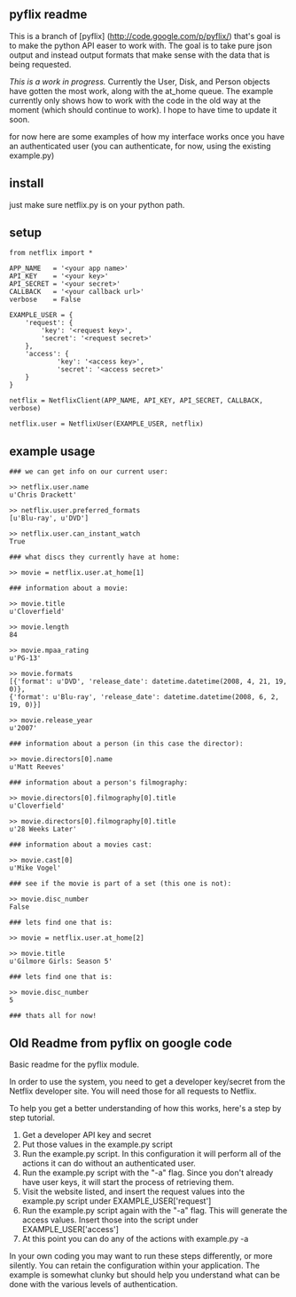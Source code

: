 pyflix readme
-------------

This is a branch of [pyflix] (http://code.google.com/p/pyflix/) that's goal is to make the python API easer to work with.
The goal is to take pure json output and instead output formats that make sense with the data that is being requested.

*This is a work in progress.* Currently the User, Disk, and Person objects have gotten the most work, along with the at_home queue.
The example currently only shows how to work with the code in the old way at the moment (which should continue to work).
I hope to have time to update it soon.

for now here are some examples of how my interface works once you have an authenticated user (you can authenticate, for now, using the existing example.py)

install
-------

just make sure netflix.py is on your python path.

setup
-----

    from netflix import *
    
    APP_NAME   = '<your app name>'
    API_KEY    = '<your key>'
    API_SECRET = '<your secret>'
    CALLBACK   = '<your callback url>'
    verbose    = False
    
    EXAMPLE_USER = {
        'request': {
            'key': '<request key>',
            'secret': '<request secret>'
        },
        'access': {
                'key': '<access key>',
                'secret': '<access secret>'
        }
    }
    
    netflix = NetflixClient(APP_NAME, API_KEY, API_SECRET, CALLBACK, verbose)
    
    netflix.user = NetflixUser(EXAMPLE_USER, netflix)

example usage
-------------

    ### we can get info on our current user:
    
    >> netflix.user.name
    u'Chris Drackett'
    
    >> netflix.user.preferred_formats
    [u'Blu-ray', u'DVD']
    
    >> netflix.user.can_instant_watch
    True
    
    ### what discs they currently have at home:
    
    >> movie = netflix.user.at_home[1]
    
    ### information about a movie:
    
    >> movie.title
    u'Cloverfield'
    
    >> movie.length
    84
    
    >> movie.mpaa_rating
    u'PG-13'
    
    >> movie.formats
    [{'format': u'DVD', 'release_date': datetime.datetime(2008, 4, 21, 19, 0)},
    {'format': u'Blu-ray', 'release_date': datetime.datetime(2008, 6, 2, 19, 0)}]
    
    >> movie.release_year
    u'2007'
    
    ### information about a person (in this case the director):
    
    >> movie.directors[0].name
    u'Matt Reeves'
    
    ### information about a person's filmography:
    
    >> movie.directors[0].filmography[0].title
    u'Cloverfield'
    
    >> movie.directors[0].filmography[0].title
    u'28 Weeks Later'
    
    ### information about a movies cast:
    
    >> movie.cast[0]
    u'Mike Vogel'
    
    ### see if the movie is part of a set (this one is not):
    
    >> movie.disc_number
    False
    
    ### lets find one that is:
    
    >> movie = netflix.user.at_home[2]
    
    >> movie.title
    u'Gilmore Girls: Season 5'
    
    ### lets find one that is:
    
    >> movie.disc_number
    5

    ### thats all for now!

Old Readme from pyflix on google code
-------------------------------------

Basic readme for the pyflix module.

In order to use the system, you need to get a developer key/secret from the Netflix developer site.  You will need those for all requests to Netflix.

To help you get a better understanding of how this works, here's a step by step tutorial.

1) Get a developer API key and secret
2) Put those values in the example.py script
3) Run the example.py script.  In this configuration it will perform all of the actions it can do without an authenticated user.
4) Run the example.py script with the "-a" flag.  Since you don't already have user keys, it will start the process of retrieving them.
5) Visit the website listed, and insert the request values into the example.py script under EXAMPLE_USER['request']
6) Run the example.py script again with the "-a" flag.  This will generate the access values.  Insert those into the script under EXAMPLE_USER['access']
7) At this point you can do any of the actions with example.py -a

In your own coding you may want to run these steps differently, or more silently.  You can retain the configuration within your application.  The example is somewhat clunky but should help you understand what can be done with the various levels of authentication.
